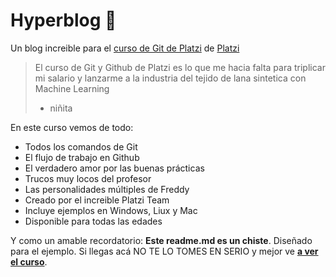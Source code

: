 # Hyperblog  💙
Un blog increible para el [curso de Git de Platzi](https://platzi.com/clases/git-github/) de [Platzi](https://platzi.com/ "Platzi")
>El curso de Git y Github de Platzi es lo que me hacia falta para triplicar mi salario y lanzarme a la industria del tejido de lana sintetica con Machine Learning
>- niñita

En este curso vemos de todo:
* Todos los comandos de Git
* El flujo de trabajo en Github
* El verdadero amor por las buenas prácticas
* Trucos muy locos  del profesor
* Las personalidades múltiples de Freddy
* Creado por el increible Platzi Team
* Incluye ejemplos en Windows, Liux y Mac
* Disponible para todas las edades

Y como  un amable recordatorio: **Este readme.md es un chiste**. Diseñado para el ejemplo. Si llegas acá NO TE LO TOMES EN SERIO y mejor ve [**a ver el curso**](https://platzi.com/clases/git-github/ "a ver el curso").
